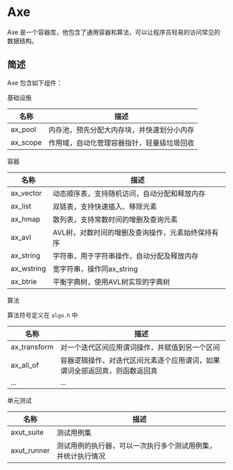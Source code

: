 # Axe #

Axe 是一个容器库，他包含了通用容器和算法，可以让程序员轻易的访问常见的数据结构。

## 简述 ##

Axe 包含如下组件：

基础设施

|名称         | 描述|
|---          |---  |
| ax\_pool    | 内存池，预先分配大内存块，并快速划分小内存 |
| ax\_scope   | 作用域，自动化管理容器指针，轻量级垃圾回收 |

容器

|名称         | 描述|
|---          |---  |
| ax\_vector  | 动态顺序表，支持随机访问，自动分配和释放内存 |
| ax\_list    | 双链表，支持快速插入、移除元素 |
| ax\_hmap    | 散列表，支持常数时间的增删及查询元素 |
| ax\_avl     | AVL树，对数时间的增删及查询操作，元素始终保持有序 |
| ax\_string  | 字符串，用于字符串操作，自动分配及释放内存 |
| ax\_wstring | 宽字符串，操作同ax\_string |
| ax\_btrie   | 平衡字典树，使用AVL树实现的字典树 |

算法

算法符号定义在 `algo.h` 中

|名称             | 描述|
|---              |---  |
| ax\_transform   | 对一个迭代区间应用谓词操作，并赋值到另一个区间 |
| ax\_all\_of     | 容器逻辑操作，对迭代区间元素逐个应用谓词，如果谓词全部返回真，则函数返回真 |
| ...             | ... |

单元测试

|名称             | 描述|
|---              |---  |
| axut\_suite     | 测试用例集 |
| axut\_runner    | 测试用例的执行器，可以一次执行多个测试用例集，并统计执行情况 |
